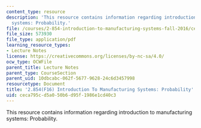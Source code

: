 ```yaml
---
content_type: resource
description: 'This resource contains information regarding introduction to manufacturing
  systems: Probability.'
file: /courses/2-854-introduction-to-manufacturing-systems-fall-2016/ceca795cd5a050b6d95f1986e1cd40c3_MIT2_854F16_Probability.pdf
file_size: 573930
file_type: application/pdf
learning_resource_types:
- Lecture Notes
license: https://creativecommons.org/licenses/by-nc-sa/4.0/
ocw_type: OCWFile
parent_title: Lecture Notes
parent_type: CourseSection
parent_uid: 10dbcabc-062f-5677-9628-24c6d3457998
resourcetype: Document
title: '2.854(F16) Introduction To Manufacturing Systems: Probability'
uid: ceca795c-d5a0-50b6-d95f-1986e1cd40c3
---
```

This resource contains information regarding introduction to manufacturing systems: Probability.